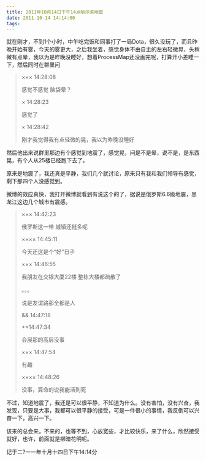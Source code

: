 ```yaml
---
title: 2011年10月14日下午14点哈尔滨地震
date: 2011-10-14 14:14:00
tags:
---
```


就在刚才，不到1个小时，中午吃完饭和同事打了一局Dota，很久没玩了，而且昨晚开始有雾，今天的雾更大，之后我坐着，感觉身体不由自主的左右轻微晃，头稍微有点晕，我以为是昨晚没睡好，想着ProcessMap还没画完呢，打算开小差睡一下，然后同时在群里问

> ××× 14:28:08
> 
> 感觉不感觉 脑袋晕？
> 
> × 14:28:23
> 
> 感觉了
> 
> × 14:28:42
> 
> 刚才我觉得我有点轻微的晃，我以为昨晚没睡好

然后他出来说群里那边有个感觉到地震了，感觉晃，问是不是晕，说不是，是东西晃，有个人从25楼已经跑下去了。

原来是地震了，我还真是平静，我们几个就讨论，原来只有我和我们领导有感觉，剩下那四个人没感觉到。

微博的效应真快，我打开微博就看到有说这个的了，据说是俄罗斯6.6级地震，黑龙江这边几个城市有震感。

> ××× 14:42:23
> 
> 俄罗斯这一带 城镇还挺多呢
> 
> ×××× 14:45:11
> 
> 今天还这是个“好”日子
> 
> ××× 14:46:55
> 
> 我朋友在交银大厦22楼 整栋大楼都疏散了
> 
> 。。。
> 
> 说是友谊路那全都是人
> 
> && 14:47:18
> 
> ++14:47:34
> 
> 会展那的高层没事
> 
> ××× 14:47:54
> 
> 有趣
> 
> ×××× 14:48:26
> 
> 没事，算命的说我能活到死

不过，知道地震了，我还是可以很平静，不知道为什么。没有害怕，没有兴奋，我发现，只要是大事，我都可以很平静的接受，可是一件很小的事情，我反倒可以兴奋一下，高兴一下。

该来的总会来，不来的，也等不到，心放宽些，才比较快乐，来了什么，欣然接受就好，也许，前面就是柳暗花明呢。

记于二?一一年十月十四日下午14:14分